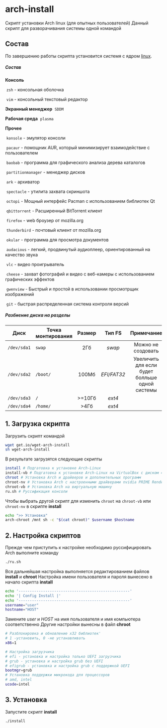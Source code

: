 # arch-install
Скрипт установки Arch linux (для опытных пользователей)
Данный скрипт для разворачивания системы одной командой

## Состав
По завершению работы скрипта установится системя с ядром [linux](https://wiki.archlinux.org/index.php/Kernel_(%D0%A0%D1%83%D1%81%D1%81%D0%BA%D0%B8%D0%B9)).

##### Состав

**Консоль**

​	`zsh` - консольная оболочка

​	`vim` - консольный текстовый редактор

**Экранный менеджер**
​	`SDDM`

**Рабочая среда**
​	`plasma`

**Прочее**

​	`konsole` - эмулятор консоли

​	`pacaur` - помощник AUR, который минимизирует взаимодействие с пользователем

​	`baobab` - программа для графического анализа дерева каталогов

​	`partitionmanager` - менеджер дисков

​	`ark` - архиватор

​	`spectacle` - утилита захвата скриншота

​	`octopi` - Мощный интерфейс Pacman с использованием библиотек Qt

​	`qbittorrent` - Расширенный BitTorrent клиент

​	`firefox` - web броузер от mozilla.org

​	`thunderbird` - почтовый клиент от mozilla.org

​	`okular` - программа для просмотра документов

​	`audacious` - легкий, продвинутый аудиоплеер, ориентированный на качество звука

​	`vlc` - видео проигрыватель

​	`cheese` - захват фотографий и видео с веб-камеры с использованием графических эффектов

​	`gwenview` - Быстрый и простой в использовании просмотрщик изображений

​	`git` - быстрая распределенная система контроля версий

##### Разбиение диска на разделы
| Диск | Точка монтирования | Размер | Тип FS | Примечание |
| - | - | :-: | :-: | :-: |
| `/dev/sda1` | `swap` | 2Гб | *swap* | Можно не создовать |
| `/dev/sda2` | `/boot/` | 100Мб | *EFI/FAT32* | Увеличить для если будет болльше одной системы |
| `/dev/sda3` | `/` | >=10Гб | *ext4* | |
| `/dev/sda4` | `/home/` | >4Гб | *ext4* | |

## 1. Загрузка скрипта
Загрузить скрипт командой
```bash
wget get.io/wget-arch-install
sh wget-arch-install
```
В результате загрузятся следующие скрипты
```bash
install # Подгатовка к установке Arch-Linux
install-vb # Подгатовка к установке Arch-Linux на VirtualBox с диском 40Гб
chroot # Установка Arch и драйверов и дополнительных программ
chroot-nv # Установка Arch с настроенными драйверами nvidia PRIME Render Offload
chroot-vb # Установка Arch на виртуальную машину
ru.sh # Руссификация консоли
```
Чтобы выбрать другой скрипт для изменить `chroot` на `chroot-vb` или `chroot-nv` в скрипте **install**
```bash
echo ">> Установка"
arch-chroot /mnt sh -c "$(cat chroot)" $username $hostname
```
## 2. Настройка скриптов
Прежде чем приступить к настройке необходимо руссифицировать Arch выполните команду
```bash
./ru.sh
```
Вся дальнейшая настройка выполняется редактированием файлов **install** и **chroot**
Настройка имени пользователя и пароля вынесено в начало скрипта **install**
```bash
echo '--------------------------------------------------'
echo '| Config Install |'
echo '--------------------------------------------------'
username="user"
hostname="HOST"
```
Замените *user* и *HOST* на имя пользователя и имя компьютера соответственно
Другие настройки вынесны в файл **chroot**
```bash
# Разблокировка и обновление x32 библиотек'
# 1 -установить, 0 -не устанавливать
x86=1

# Наcтройка загрузчика
# efi - установка и настройка только UEFI загрузчика
# grub - установка и настройка grub без UEFI
# efigrub - установка и настройка grub с поддержкой UEFI
bootmgr=grub
# Установка поддержки микрокода для процессоров
# amd, intel
ucode=intel
```

## 3. Установка
Запустите скрипт **install**
```bash
./install
```
